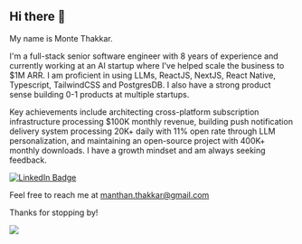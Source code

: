 ## Hi there 👋

My name is Monte Thakkar.

I'm a full-stack senior software engineer with 8 years of experience and currently working at an AI startup where I've helped scale the business to $1M ARR. I am proficient in using LLMs, ReactJS, NextJS, React Native, Typescript, TailwindCSS and PostgresDB. I also have a strong product sense building 0-1 products at multiple startups. 

Key achievements include architecting cross-platform subscription infrastructure processing $100K monthly revenue, building push notification delivery system processing 20K+ daily with 11% open rate through LLM personalization, and maintaining an open-source project with 400K+ monthly downloads. I have a growth mindset and am always seeking feedback.

<a href="https://www.linkedin.com/in/montethakkar/"><img src="https://img.shields.io/badge/LinkedIn-blue?style=for-the-badge&logo=linkedin&logoColor=white" alt="LinkedIn Badge"/></a>

Feel free to reach me at manthan.thakkar@gmail.com

Thanks for stopping by!

![](https://komarev.com/ghpvc/?username=monte9&color=blueviolet&style=for-the-badge&base=1000)

